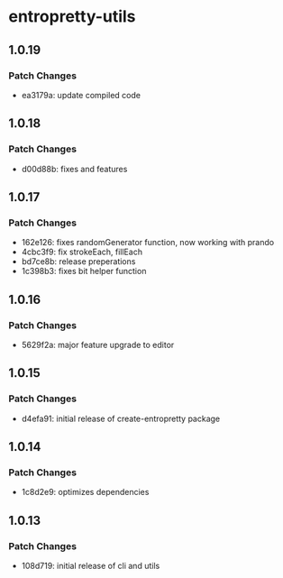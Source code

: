# entropretty-utils

## 1.0.19

### Patch Changes

- ea3179a: update compiled code

## 1.0.18

### Patch Changes

- d00d88b: fixes and features

## 1.0.17

### Patch Changes

- 162e126: fixes randomGenerator function, now working with prando
- 4cbc3f9: fix strokeEach, fillEach
- bd7ce8b: release preperations
- 1c398b3: fixes bit helper function

## 1.0.16

### Patch Changes

- 5629f2a: major feature upgrade to editor

## 1.0.15

### Patch Changes

- d4efa91: initial release of create-entropretty package

## 1.0.14

### Patch Changes

- 1c8d2e9: optimizes dependencies

## 1.0.13

### Patch Changes

- 108d719: initial release of cli and utils
